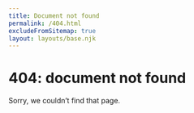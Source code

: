 ```yaml
---
title: Document not found
permalink: /404.html
excludeFromSitemap: true
layout: layouts/base.njk
---
```

# 404: document not found

Sorry, we couldn’t find that page.
